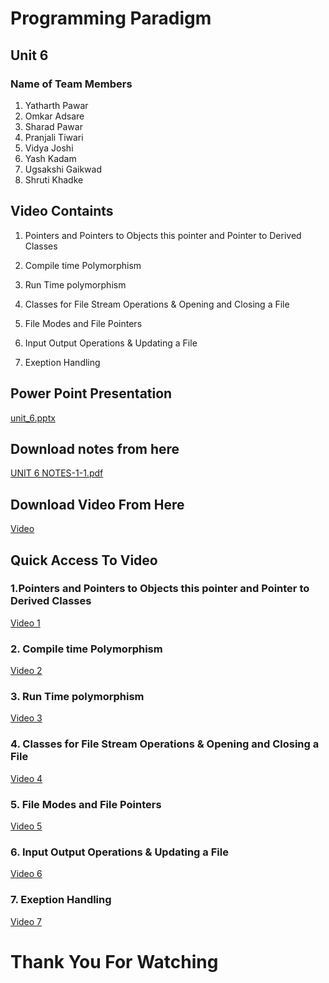 # Programming Paradigm #
## Unit 6 ## 
### Name of Team Members ##
1. Yatharth Pawar 
2. Omkar Adsare
3. Sharad Pawar
4. Pranjali Tiwari
5. Vidya Joshi
6. Yash Kadam
7. Ugsakshi Gaikwad
8. Shruti Khadke
   
## Video Containts ##

1. Pointers and Pointers to Objects this pointer and Pointer to Derived Classes

2. Compile time Polymorphism

3. Run Time polymorphism

4. Classes for File Stream Operations & Opening and Closing a File

5. File Modes and File Pointers

6. Input Output Operations & Updating a File

7. Exeption Handling

## Power Point Presentation ##
[unit_6.pptx](https://github.com/Y-coderr/PPassignmentSubmission/files/13472591/pp.assignment.pptx)

## Download notes from here ##
[UNIT 6 NOTES-1-1.pdf](https://github.com/Y-coderr/PPassignmentSubmission/files/13472553/UNIT.6.NOTES-1-1.pdf)

## Download Video From Here ##
[Video](https://drive.google.com/file/d/1h7wz5mDGN3i0p8DPLhU1CENBjP5MhNIy/view?usp=drivesdk)

## Quick Access To Video ##

### 1.Pointers and Pointers to Objects this pointer and Pointer to Derived Classes ###
   [Video 1](https://drive.google.com/drive/folders/1jVAZIDYcPePHoRQXzFDbRZJk35_DRA-o?usp=sharing)

### 2. Compile time Polymorphism ###
[Video 2](https://drive.google.com/drive/folders/1NtFtr9VF_KgUyIzUkL5qtPAEbF2sg-Yv)

### 3. Run Time polymorphism ###
[Video 3]()

### 4. Classes for File Stream Operations & Opening and Closing a File ###
[Video 4](https://drive.google.com/file/d/1aoUzViITukMJPoZe3KcKfq7NTyONgZI5/view?usp=sharing)

### 5. File Modes and File Pointers ###
[Video 5](https://drive.google.com/file/d/1haima6mZ_iRDcuBirQ7_bIDvL7i-_WJH/view?usp=drivesdk)

### 6. Input Output Operations & Updating a File ###
[Video 6](https://drive.google.com/file/d/1JDh79L21JI9Bpe0V1VO0H_7OwWja8anp/view?usp=sharing)

### 7. Exeption Handling ###
[Video 7](https://drive.google.com/file/d/1Dgppguv2Q--DmAJQGsJAGaGoke0V61BP/view?usp=sharing)



# Thank You For Watching #
  












